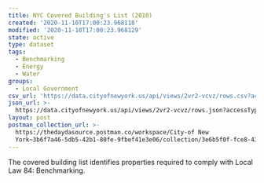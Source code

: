 ```yaml
---
title: NYC Covered Building's List (2010)
created: '2020-11-10T17:00:23.968118'
modified: '2020-11-10T17:00:23.968129'
state: active
type: dataset
tags:
  - Benchmarking
  - Energy
  - Water
groups:
  - Local Government
csv_url: 'https://data.cityofnewyork.us/api/views/2vr2-vcvz/rows.csv?accessType=DOWNLOAD'
json_url: >-
  https://data.cityofnewyork.us/api/views/2vr2-vcvz/rows.json?accessType=DOWNLOAD
layout: post
postman_collection_url: >-
  https://thedaydasource.postman.co/workspace/City-of New
  York~3b6f7a46-5db5-42b1-80fe-9fbef41e3e06/collection/3e6b5f0f-fce8-4392-bdcd-062fc279378f
---
```

The covered building list identifies properties required to comply with Local Law 84: Benchmarking.
